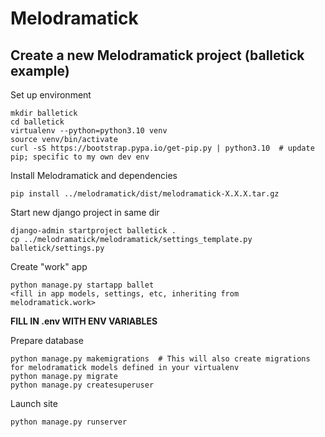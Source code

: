 # Melodramatick
## Create a new Melodramatick project (balletick example)
Set up environment

    mkdir balletick
    cd balletick
    virtualenv --python=python3.10 venv
    source venv/bin/activate
    curl -sS https://bootstrap.pypa.io/get-pip.py | python3.10  # update pip; specific to my own dev env
Install Melodramatick and dependencies

    pip install ../melodramatick/dist/melodramatick-X.X.X.tar.gz
Start new django project in same dir

    django-admin startproject balletick .
    cp ../melodramatick/melodramatick/settings_template.py balletick/settings.py

Create "work" app

    python manage.py startapp ballet
    <fill in app models, settings, etc, inheriting from melodramatick.work>
**FILL IN .env WITH ENV VARIABLES**

Prepare database

    python manage.py makemigrations  # This will also create migrations for melodramatick models defined in your virtualenv
    python manage.py migrate
    python manage.py createsuperuser

Launch site

    python manage.py runserver
